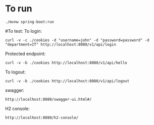 # To run
```
./mvnw spring-boot:run
```

#To test:
To login:
```
curl -v -c ./cookies -d "username=john" -d "password=password" -d "department=IT" http://localhost:8080/v1/api/login 
```

Protected endpoint:
```
curl -v -b ./cookies http://localhost:8080/v1/api/hello
```

To logout:
```
curl -v -b ./cookies http://localhost:8080/v1/api/logout
```

swagger:
```
http://localhost:8080/swagger-ui.html#/
```
H2 console:
```
http://localhost:8080/h2-console/
```